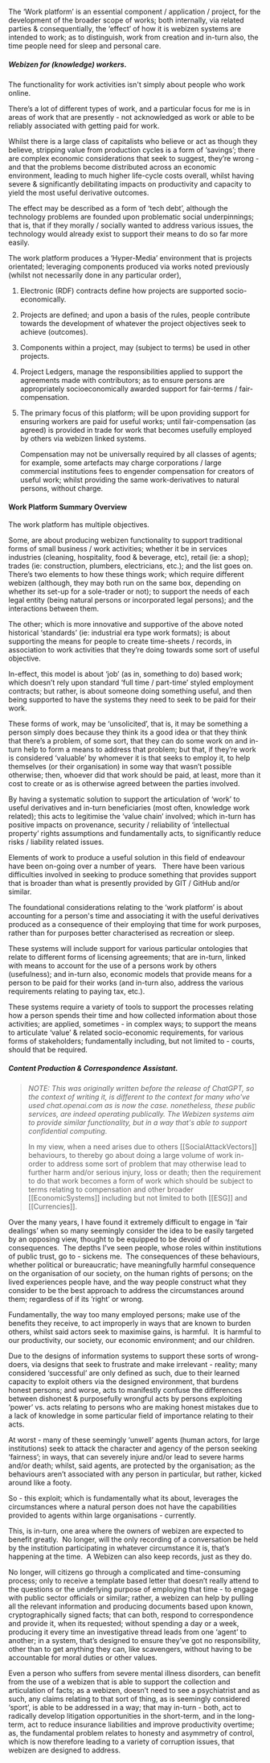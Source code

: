 The ‘Work platform’ is an essential component / application / project, for the development of the broader scope of works; both internally, via related parties & consequentially, the ‘effect’ of how it is webizen systems are intended to work; as to distinguish, work from creation and in-turn also, the time people need for sleep and personal care.

##### Webizen for (knowledge) workers. 

The functionality for work activities isn't simply about people who work online.  

There’s a lot of different types of work, and a particular focus for me is in areas of work that are presently - not acknowledged as work or able to be reliably associated with getting paid for work.  

Whilst there is a large class of capitalists who believe or act as though they believe, stripping value from production cycles is a form of ‘savings’; there are complex economic considerations that seek to suggest, they’re wrong - and that the problems become distributed across an economic environment, leading to much higher life-cycle costs overall, whilst having severe & significantly debilitating impacts on productivity and capacity to yield the most useful derivative outcomes.  

The effect may be described as a form of ‘tech debt’, although the technology problems are founded upon problematic social underpinnings; that is, that if they morally / socially wanted to address various issues, the technology would already exist to support their means to do so far more easily. 

The work platform produces a ‘Hyper-Media’ environment that is projects orientated; leveraging components produced via works noted previously (whilst not necessarily done in any particular order), 

1.  Electronic (RDF) contracts define how projects are supported socio-economically.
    
2.  Projects are defined; and upon a basis of the rules, people contribute towards the development of whatever the project objectives seek to achieve (outcomes).
    
3.  Components within a project, may (subject to terms) be used in other projects.
    
4.  Project Ledgers, manage the responsibilities applied to support the agreements made with contributors; as to ensure persons are appropriately socioeconomically awarded support for fair-terms / fair-compensation. 
    
5.  The primary focus of this platform; will be upon providing support for ensuring workers are paid for useful works; until fair-compensation (as agreed) is provided in trade for work that becomes usefully employed by others via webizen linked systems.  
      
    Compensation may not be universally required by all classes of agents; for example, some artefacts may charge corporations / large commercial institutions fees to engender compensation for creators of useful work; whilst providing the same work-derivatives to natural persons, without charge.  

#### Work Platform Summary Overview

The work platform has multiple objectives.  

Some, are about producing webizen functionality to support traditional forms of small business / work activities; whether it be in services industries (cleaning, hospitality, food & beverage, etc), retail (ie: a shop); trades (ie: construction, plumbers, electricians, etc.); and the list goes on.  There’s two elements to how these things work; which require different webizen (although, they may both run on the same box, depending on whether its set-up for a sole-trader or not); to support the needs of each legal entity (being natural persons or incorporated legal persons); and the interactions between them.  

The other; which is more innovative and supportive of the above noted historical ‘standards’ (ie: industrial era type work formats); is about supporting the means for people to create time-sheets / records, in association to work activities that they’re doing towards some sort of useful objective. 

In-effect, this model is about ‘job’ (as in, something to do) based work; which doesn’t rely upon standard ‘full time / part-time’ styled employment contracts; but rather, is about someone doing something useful, and then being supported to have the systems they need to seek to be paid for their work.  

These forms of work, may be ‘unsolicited’, that is, it may be something a person simply does because they think its a good idea or that they think that there’s a problem, of some sort, that they can do some work on and in-turn help to form a means to address that problem; but that, if they’re work is considered ‘valuable’ by whomever it is that seeks to employ it, to help themselves (or their organisation) in some way that wasn’t possible otherwise; then, whoever did that work should be paid, at least, more than it cost to create or as is otherwise agreed between the parties involved. 

By having a systematic solution to support the articulation of ‘work’ to useful derivatives and in-turn beneficiaries (most often, knowledge work related); this acts to legitimise the ‘value chain’ involved; which in-turn has positive impacts on provenance, security / reliability of ‘intellectual property’ rights assumptions and fundamentally acts, to significantly reduce risks / liability related issues.

Elements of work to produce a useful solution in this field of endeavour have been on-going over a number of years.   There have been various difficulties involved in seeking to produce something that provides support that is broader than what is presently provided by GIT / GitHub and/or similar. 

The foundational considerations relating to the ‘work platform’ is about accounting for a person's time and associating it with the useful derivatives produced as a consequence of their employing that time for work purposes, rather than for purposes better characterised as recreation or sleep. 

These systems will include support for various particular ontologies that relate to different forms of licensing agreements; that are in-turn, linked with means to account for the use of a persons work by others (usefulness); and in-turn also, economic models that provide means for a person to be paid for their works (and in-turn also, address the various requirements relating to paying tax, etc.). 

These systems require a variety of tools to support the processes relating how a person spends their time and how collected information about those activities; are applied, sometimes - in complex ways; to support the means to articulate ‘value’ & related socio-economic requirements, for various forms of stakeholders; fundamentally including, but not limited to - courts, should that be required.

##### Content Production & Correspondence Assistant.

> *NOTE:  This was originally written before the release of ChatGPT, so the context of writing it, is different to the context for many who've used chat.openai.com as is now the case.  nonetheless, these public services, are indeed operating publically.  The Webizen systems aim to provide similar functionality, but in a way that's able to support confidential computing*.
> 
> In my view, when a need arises due to others [[SocialAttackVectors]] behaviours, to thereby go about doing a large volume of work in-order to address some sort of problem that may otherwise lead to further harm and/or serious injury, loss or death; then the requirement to do that work becomes a form of work which should be subject to terms relating to compensation and other broader [[EconomicSystems]] including but not limited to both [[ESG]] and [[Currencies]]. 


Over the many years, I have found it extremely difficult to engage in ‘fair dealings’ when so many seemingly consider the idea to be easily targeted by an opposing view, thought to be equipped to be devoid of consequences.  The depths I've seen people, whose roles within institutions of public trust, go to - sickens me.  The consequences of these behaviours, whether political or bureaucratic; have meaningfully harmful consequence on the organisation of our society, on the human rights of persons; on the lived experiences people have, and the way people construct what they consider to be the best approach to address the circumstances around them; regardless of if its ‘right’ or wrong.

Fundamentally, the way too many employed persons; make use of the benefits they receive, to act improperly in ways that are known to burden others, whilst said actors seek to maximise gains, is harmful.  It is harmful to our productivity, our society, our economic environment; and our children. 

Due to the designs of information systems to support these sorts of wrong-doers, via designs that seek to frustrate and make irrelevant - reality; many considered ‘successful’ are only defined as such, due to their learned capacity to exploit others via the designed environment, that burdens honest persons; and worse, acts to manifestly confuse the differences between dishonest & purposefully wrongful acts by persons exploiting ‘power’ vs. acts relating to persons who are making honest mistakes due to a lack of knowledge in some particular field of importance relating to their acts.

At worst - many of these seemingly ‘unwell’ agents (human actors, for large institutions) seek to attack the character and agency of the person seeking ‘fairness’; in ways, that can severely injure and/or lead to severe harms and/or death; whilst, said agents, are protected by the organisation; as the behaviours aren’t associated with any person in particular, but rather, kicked around like a footy. 

So - this exploit; which is fundamentally what its about, leverages the circumstances where a natural person does not have the capabilities provided to agents within large organisations - currently. 

This, is in-turn, one area where the owners of webizen are expected to benefit greatly.  No longer, will the only recording of a conversation be held by the institution participating in whatever circumstance it is, that’s happening at the time.  A Webizen can also keep records, just as they do.

No longer, will citizens go through a complicated and time-consuming process; only to receive a template based letter that doesn’t really attend to the questions or the underlying purpose of employing that time - to engage with public sector officials or similar; rather, a webizen can help by pulling all the relevant information and producing documents based upon known, cryptographically signed facts; that can both, respond to correspondence and provide it, when its requested; without spending a day or a week, producing it every time an investigative thread leads from one ‘agent’ to another; in a system, that’s designed to ensure they’ve got no responsibility, other than to get anything they can, like scavengers, without having to be accountable for moral duties or other values.

Even a person who suffers from severe mental illness disorders, can benefit from the use of a webizen that is able to support the collection and articulation of facts; as a webizen, doesn’t need to see a psychiatrist and as such, any claims relating to that sort of thing, as is seemingly considered ‘sport’, is able to be addressed in a way; that may in-turn - both, act to radically develop litigation opportunities in the short-term, and in the long-term, act to reduce insurance liabilities and improve productivity overtime; as, the fundamental problem relates to honesty and asymmetry of control, which is now therefore leading to a variety of corruption issues, that webizen are designed to address. 
